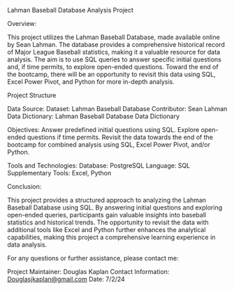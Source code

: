 Lahman Baseball Database Analysis Project

Overview:

This project utilizes the Lahman Baseball Database, made available online by Sean Lahman. The database provides a comprehensive historical record of Major League Baseball statistics, making it a valuable resource for data analysis. The aim is to use SQL queries to answer specific initial questions and, if time permits, to explore open-ended questions. Toward the end of the bootcamp, there will be an opportunity to revisit this data using SQL, Excel Power Pivot, and Python for more in-depth analysis.

Project Structure

Data Source:
Dataset: Lahman Baseball Database Contributor: Sean Lahman Data Dictionary: Lahman Baseball Database Data Dictionary

Objectives:
Answer predefined initial questions using SQL. Explore open-ended questions if time permits. Revisit the data towards the end of the bootcamp for combined analysis using SQL, Excel Power Pivot, and/or Python.

Tools and Technologies:
Database: PostgreSQL Language: SQL Supplementary Tools: Excel, Python

Conclusion:

This project provides a structured approach to analyzing the Lahman Baseball Database using SQL. By answering initial questions and exploring open-ended queries, participants gain valuable insights into baseball statistics and historical trends. The opportunity to revisit the data with additional tools like Excel and Python further enhances the analytical capabilities, making this project a comprehensive learning experience in data analysis.

For any questions or further assistance, please contact me:

Project Maintainer: Douglas Kaplan Contact Information: Douglasjkaplan@gmail.com Date: 7/2/24
